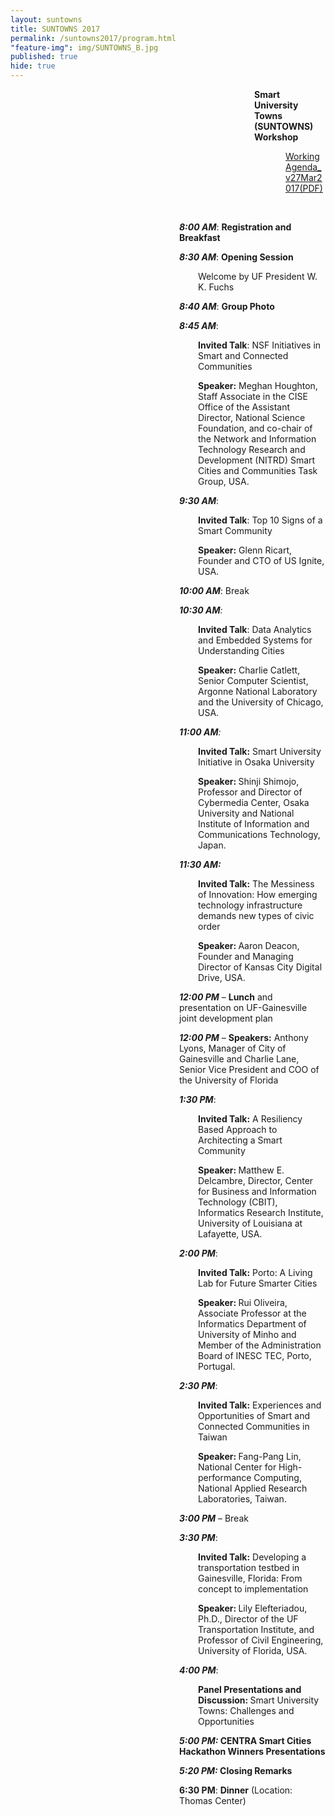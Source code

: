 ```yaml
---
layout: suntowns
title: SUNTOWNS 2017
permalink: /suntowns2017/program.html
"feature-img": img/SUNTOWNS_B.jpg
published: true
hide: true
---
```

<p>
</p>

<p style="padding-left: 390px;"><strong>Smart University Towns (SUNTOWNS) Workshop </strong></p>
<p style="padding-left: 440px;"><a href="http://www.globalcentra.org/suntowns2017/working_agenda_v27Mar2017.pdf" target="_blank">Working Agenda_v27Mar2017(PDF)</a></p>
<p style="padding-left: 270px;">&nbsp;</p>
<p style="padding-left: 270px;"><strong><em>8:00 AM</em></strong>: <strong>Registration and Breakfast</strong></p>
<p style="padding-left: 270px;"><strong><em>8:30 AM</em></strong>: <strong>Opening Session</strong></p>
<p style="padding-left: 300px;">Welcome by UF President W. K. Fuchs</p>
<p style="padding-left: 270px;"><strong><em>8:40 AM</em></strong>: <strong>Group Photo</strong></p>
<p style="padding-left: 270px;"><strong><em>8:45 AM</em></strong>:</p>
<p style="padding-left: 300px;"><strong>Invited Talk</strong>: NSF Initiatives in Smart and Connected Communities</p>
<p style="padding-left: 300px;"><strong>Speaker:</strong> Meghan Houghton, Staff Associate in the CISE Office of the Assistant Director, National Science Foundation, and co-chair of the Network and Information Technology Research and Development (NITRD) Smart Cities and Communities Task Group, USA.</p>
<p style="padding-left: 270px;"><strong><em>9:30 AM</em></strong>:</p>
<p style="padding-left: 300px;"><strong>Invited Talk</strong>: Top 10 Signs of a Smart Community</p>
<p style="padding-left: 300px;"><strong>Speaker:</strong> Glenn Ricart, Founder and CTO of US Ignite, USA.</p>
<p style="padding-left: 270px;"><strong><em>10:00 AM</em></strong>: Break</p>
<p style="padding-left: 270px;"><strong><em>10:30 AM</em></strong><em>: </em></p>
<p style="padding-left: 300px;"><strong>Invited Talk</strong>: Data Analytics and Embedded Systems for Understanding Cities</p>
<p style="padding-left: 300px;"><strong>Speaker:</strong> Charlie Catlett, Senior Computer Scientist, Argonne National Laboratory and the University of Chicago, USA.</p>
<p style="padding-left: 270px;"><strong><em>11:00 AM</em></strong><em>:</em></p>
<p style="padding-left: 300px;"><strong>Invited Talk:</strong> Smart University Initiative in Osaka University</p>
<p style="padding-left: 300px;"><strong>Speaker: </strong>Shinji Shimojo, Professor and Director of Cybermedia Center, Osaka University and National Institute of Information and Communications Technology, Japan.</p>
<p style="padding-left: 270px;"><strong><em>11:30 AM: </em></strong></p>
<p style="padding-left: 300px;"><strong>Invited Talk:</strong> The Messiness of Innovation: How emerging technology infrastructure demands new types of civic order</p>
<p style="padding-left: 300px;"><strong>Speaker: </strong>Aaron Deacon, Founder and Managing Director of Kansas City Digital Drive, USA.</p>
<p style="padding-left: 270px;"><strong><em>12:00 PM</em></strong> &ndash; <strong>Lunch</strong> and presentation on UF-Gainesville joint development plan</p>
<p style="padding-left: 270px;"><strong><em>12:00 PM</em></strong> &ndash; <strong>Speakers:</strong> Anthony Lyons, Manager of City of Gainesville and Charlie Lane, Senior Vice President and COO of the University of Florida</p>
<p style="padding-left: 270px;"><strong><em>1:30 PM</em></strong>:</p>
<p style="padding-left: 300px;"><strong>Invited Talk:</strong> A Resiliency Based Approach to Architecting a Smart Community</p>
<p style="padding-left: 300px;"><strong>Speaker: </strong>Matthew E. Delcambre, Director, Center for Business and Information Technology (CBIT), Informatics Research Institute, University of Louisiana at Lafayette, USA.</p>
<p style="padding-left: 270px;"><strong><em>2:00 PM</em></strong>:</p>
<p style="padding-left: 300px;"><strong>Invited Talk:</strong> Porto: A Living Lab for Future Smarter Cities</p>
<p style="padding-left: 300px;"><strong>Speaker: </strong>Rui Oliveira, Associate Professor at the Informatics Department of University of Minho and Member of the Administration Board of INESC TEC, Porto, Portugal.</p>
<p style="padding-left: 270px;"><strong><em>2:30 PM</em></strong>:</p>
<p style="padding-left: 300px;"><strong>Invited Talk:</strong> Experiences and Opportunities of Smart and Connected Communities in Taiwan</p>
<p style="padding-left: 300px;"><strong>Speaker: </strong>Fang-Pang Lin, National Center for High-performance Computing, National Applied Research Laboratories, Taiwan.</p>
<p style="padding-left: 270px;"><strong><em>3:00 PM</em></strong> &ndash; Break</p>
<p style="padding-left: 270px;"><strong><em>3:30 PM</em></strong>:</p>
<p style="padding-left: 300px;"><strong>Invited Talk:</strong> Developing a transportation testbed in Gainesville, Florida: From concept to implementation</p>
<p style="padding-left: 300px;"><strong>Speaker: </strong>Lily Elefteriadou, Ph.D., Director of the UF Transportation Institute, and Professor of Civil Engineering, University of Florida, USA.</p>
<p style="padding-left: 270px;"><strong><em>4:00 PM</em></strong>:</p>
<p style="padding-left: 300px;"><strong>Panel Presentations and Discussion: </strong>Smart University Towns: Challenges and Opportunities</p>
<p style="padding-left: 270px;"><strong><em>5:00 PM: </em>CENTRA Smart Cities Hackathon Winners Presentations</strong></p>
<p style="padding-left: 270px;"><strong><em>5:20 PM: </em>Closing Remarks</strong></p>
<p style="padding-left: 270px;"><strong>6:30 PM</strong>: <strong>Dinner</strong> (Location: Thomas Center)</p>
